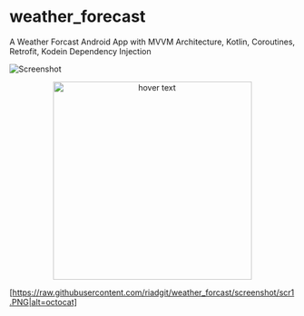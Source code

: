 # weather_forecast
A Weather Forcast Android App with MVVM Architecture, Kotlin, Coroutines, Retrofit, Kodein Dependency Injection

![Screenshot](screenshot/scr.png)
<p align="center">
  <img src="https://raw.githubusercontent.com/riadgit/weather_forcast/screenshot/scr1.PNG" width="350" title="hover text">
</p>

[https://raw.githubusercontent.com/riadgit/weather_forcast/screenshot/scr1.PNG|alt=octocat]
